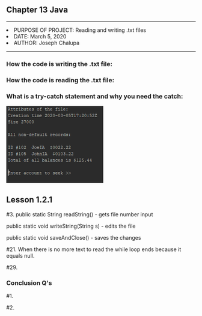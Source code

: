 <h2>Chapter 13 Java</h2>
<p></p>

<hr>
<li>PURPOSE OF PROJECT: Reading and writing .txt files</li>
<li>DATE: March 5, 2020</li>
<li>AUTHOR: Joseph Chalupa</li>
<hr>

<h3>How the code is writing the .txt file:</h3>
<p></p>
<h3>How the code is reading the .txt file:</h3>
<p></p>
<h3>What is a try-catch statement and why you need the catch:</h3>
<p></p>

<p></p>
<img src="Capture.PNG" alt="Results">
<p></p>
<h2>Lesson 1.2.1</h2>
<p></p>
<p>#3. public static String readString() - gets file number input</p>
<p>public static void writeString(String s) - edits the file</p>
<p>public static void saveAndClose() - saves the changes</p>
<p>#21. When there is no more text to read the while loop ends because it equals null.</p>
<p>#29.</p>
<p></p>
<h3>Conclusion Q's</h3>
<p>#1.</p>
<p>#2.</p>
